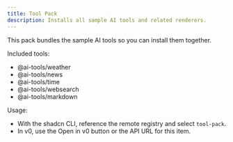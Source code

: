 ```yaml
---
title: Tool Pack
description: Installs all sample AI tools and related renderers.
---
```


This pack bundles the sample AI tools so you can install them together.

Included tools:

- @ai-tools/weather
- @ai-tools/news
- @ai-tools/time
- @ai-tools/websearch
- @ai-tools/markdown

Usage:

- With the shadcn CLI, reference the remote registry and select `tool-pack`.
- In v0, use the Open in v0 button or the API URL for this item.

